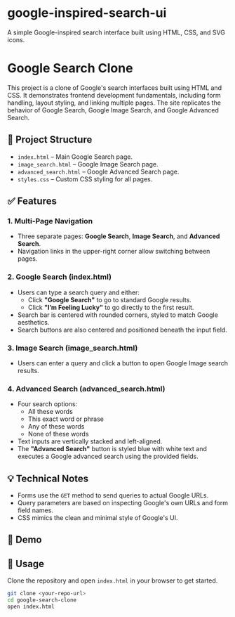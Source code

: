 # google-inspired-search-ui
A simple Google-inspired search interface built using HTML, CSS, and SVG icons.
# Google Search Clone

This project is a clone of Google's search interfaces built using HTML and CSS. It demonstrates frontend development fundamentals, including form handling, layout styling, and linking multiple pages. The site replicates the behavior of Google Search, Google Image Search, and Google Advanced Search.

## 📁 Project Structure

- `index.html` – Main Google Search page.
- `image_search.html` – Google Image Search page.
- `advanced_search.html` – Google Advanced Search page.
- `styles.css` – Custom CSS styling for all pages.

## ✅ Features

### 1. Multi-Page Navigation
- Three separate pages: **Google Search**, **Image Search**, and **Advanced Search**.
- Navigation links in the upper-right corner allow switching between pages.

### 2. Google Search (index.html)
- Users can type a search query and either:
  - Click **"Google Search"** to go to standard Google results.
  - Click **"I’m Feeling Lucky"** to go directly to the first result.
- Search bar is centered with rounded corners, styled to match Google aesthetics.
- Search buttons are also centered and positioned beneath the input field.

### 3. Image Search (image_search.html)
- Users can enter a query and click a button to open Google Image search results.

### 4. Advanced Search (advanced_search.html)
- Four search options:
  - All these words
  - This exact word or phrase
  - Any of these words
  - None of these words
- Text inputs are vertically stacked and left-aligned.
- The **"Advanced Search"** button is styled blue with white text and executes a Google advanced search using the provided fields.

## 💡 Technical Notes

- Forms use the `GET` method to send queries to actual Google URLs.
- Query parameters are based on inspecting Google's own URLs and form field names.
- CSS mimics the clean and minimal style of Google's UI.

## 📸 Demo



## 🔗 Usage

Clone the repository and open `index.html` in your browser to get started.

```bash
git clone <your-repo-url>
cd google-search-clone
open index.html
